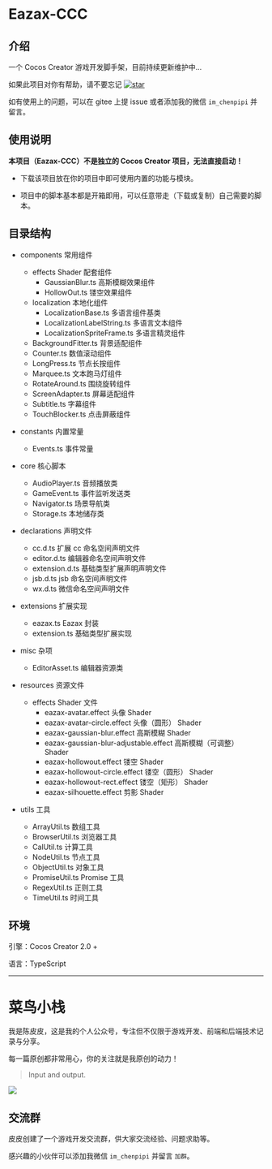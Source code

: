 # Eazax-CCC

## 介绍

一个 Cocos Creator 游戏开发脚手架，目前持续更新维护中...

如果此项目对你有帮助，请不要忘记 [![star](https://gitee.com/ifaswind/eazax-ccc/badge/star.svg?theme=dark)](https://gitee.com/ifaswind/eazax-ccc/stargazers)

如有使用上的问题，可以在 gitee 上提 issue 或者添加我的微信 `im_chenpipi` 并留言。



## 使用说明

**本项目（Eazax-CCC）不是独立的 Cocos Creator 项目，无法直接启动！**

- 下载该项目放在你的项目中即可使用内置的功能与模块。

- 项目中的脚本基本都是开箱即用，可以任意带走（下载或复制）自己需要的脚本。



## 目录结构

- components 常用组件
  - effects Shader 配套组件
    - GaussianBlur.ts 高斯模糊效果组件
    - HollowOut.ts 镂空效果组件
  - localization 本地化组件
    - LocalizationBase.ts 多语言组件基类
    - LocalizationLabelString.ts 多语言文本组件
    - LocalizationSpriteFrame.ts 多语言精灵组件
  - BackgroundFitter.ts 背景适配组件
  - Counter.ts 数值滚动组件
  - LongPress.ts 节点长按组件
  - Marquee.ts 文本跑马灯组件
  - RotateAround.ts 围绕旋转组件
  - ScreenAdapter.ts 屏幕适配组件
  - Subtitle.ts 字幕组件
  - TouchBlocker.ts 点击屏蔽组件



- constants 内置常量
  - Events.ts 事件常量



- core 核心脚本
  - AudioPlayer.ts 音频播放类
  - GameEvent.ts 事件监听发送类
  - Navigator.ts 场景导航类
  - Storage.ts 本地储存类



- declarations 声明文件
  - cc.d.ts 扩展 cc 命名空间声明文件
  - editor.d.ts 编辑器命名空间声明文件
  - extension.d.ts 基础类型扩展声明声明文件
  - jsb.d.ts jsb 命名空间声明文件
  - wx.d.ts 微信命名空间声明文件



- extensions 扩展实现
  - eazax.ts Eazax 封装
  - extension.ts 基础类型扩展实现



- misc 杂项
  - EditorAsset.ts 编辑器资源类



- resources 资源文件
  - effects Shader 文件
    - eazax-avatar.effect 头像 Shader
    - eazax-avatar-circle.effect 头像（圆形） Shader
    - eazax-gaussian-blur.effect 高斯模糊 Shader
    - eazax-gaussian-blur-adjustable.effect 高斯模糊（可调整） Shader
    - eazax-hollowout.effect 镂空 Shader
    - eazax-hollowout-circle.effect 镂空（圆形） Shader
    - eazax-hollowout-rect.effect 镂空（矩形） Shader
    - eazax-silhouette.effect 剪影 Shader



- utils 工具
  - ArrayUtil.ts 数组工具
  - BrowserUtil.ts 浏览器工具
  - CalUtil.ts 计算工具
  - NodeUtil.ts 节点工具
  - ObjectUtil.ts 对象工具
  - PromiseUtil.ts Promise 工具
  - RegexUtil.ts 正则工具
  - TimeUtil.ts 时间工具



## 环境

引擎：Cocos Creator 2.0 +

语言：TypeScript



---



# 菜鸟小栈

我是陈皮皮，这是我的个人公众号，专注但不仅限于游戏开发、前端和后端技术记录与分享。

每一篇原创都非常用心，你的关注就是我原创的动力！

> Input and output.

![](https://gitee.com/ifaswind/image-storage/raw/master/weixin/official-account.png)



## 交流群

皮皮创建了一个游戏开发交流群，供大家交流经验、问题求助等。

感兴趣的小伙伴可以添加我微信 `im_chenpipi` 并留言 `加群`。
